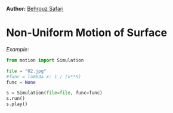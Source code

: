 **Author:** [Behrouz Safari](https://astrodatascience.net/)<br/>


# Non-Uniform Motion of Surface

*Example:*

```python
from motion import Simulation

file = "02.jpg"
#func = lambda x: 1 / (x**5)
func = None

s = Simulation(file=file, func=func)
s.run()
s.play()
```

